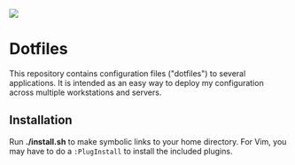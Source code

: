 ![](dotfiles.png)
# Dotfiles

This repository contains configuration files ("dotfiles") to several applications. It is intended as an easy way to deploy my configuration across multiple workstations and servers.

## Installation

Run **./install.sh** to make symbolic links to your home directory.
For Vim, you may have to do a `:PlugInstall` to install the included plugins.

